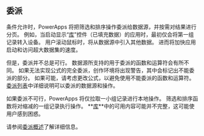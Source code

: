 ## <a name="delegation"></a>委派
条件允许时，PowerApps 将把筛选和排序操作委派给数据源，并按需对结果进行分页。 例如，当启动显示“[库](../articles/controls/control-gallery.md)”控件（已填充数据）的应用时，最初仅会将第一组记录转入设备。 用户滚动鼠标时，将从数据源中引入其他数据。 进而将加快应用启动和访问超大数据集的速度。

但是，委派并不总是可行。 数据源所支持的用于委派的函数和运算符会有所不同。 如果无法实现公式的完全委派，创作环境将出现警告，其中会标记出不能委派的部分。 如果可能，请考虑更改公式，以避免使用不能委派的函数和运算符。  [委派列表](../articles/delegation-list.md)中详细说明可以委派的数据源和操作。

如果委派不可行，PowerApps 将仅拉取一小组记录进行本地操作。 筛选和排序函数将对缩减的一组记录执行操作。 **[库](../articles/controls/control-gallery.md)**中的可用内容可能并不完整，这可能使用户感到困惑。 

请参阅[委派概述](../articles/delegation-overview.md)了解详细信息。

